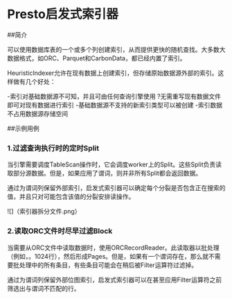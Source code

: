 # Presto启发式索引器

##简介

可以使用数据库表的一个或多个列创建索引，从而提供更快的随机查找。大多数大数据格式，如ORC、Parquet和CarbonData，都已经内置了索引。

HeuristicIndexer允许在现有数据上创建索引，但存储原始数据源外部的索引。这样做有几个好处：

-索引对基础数据源不可知，并且可由任何查询引擎使用
?无需重写现有数据文件即可对现有数据进行索引
-基础数据源不支持的新索引类型可以被创建
-索引数据不占用数据源存储空间

##示例用例

### 1.过滤查询执行时的定时Split

当引擎需要调度TableScan操作时，它会调度worker上的Split。这些Split负责读取部分源数据。但是，如果应用了谓词，则并非所有Split都会返回数据。

通过为谓词列保留外部索引，启发式索引器可以确定每个分裂是否包含正在搜索的值，并且只对可能包含该值的分裂安排读操作。

![]（索引器拆分文件.png）

### 2.读取ORC文件时尽早过滤Block

当需要从ORC文件中读取数据时，使用ORCRecordReader。此读取器以批处理（例如，。1024行），然后形成Pages。但是，如果有一个谓词存在，那么就不需要批处理中的所有条目，有些条目可能会在稍后被Filter运算符过滤掉。

通过为谓词列保留外部位图索引，启发式索引器可以在甚至应用Filter运算符之前筛选出与谓词不匹配的行。

